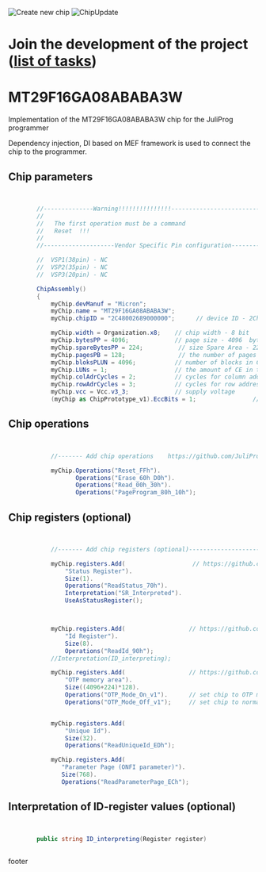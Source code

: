 ![Create new chip](https://github.com/JuliProg/MT29F16GA08ABABA3W/workflows/Create%20new%20chip/badge.svg?event=repository_dispatch)
![ChipUpdate](https://github.com/JuliProg/MT29F16GA08ABABA3W/workflows/ChipUpdate/badge.svg)
# Join the development of the project ([list of tasks](https://github.com/users/JuliProg/projects/1))


# MT29F16GA08ABABA3W
Implementation of the MT29F16GA08ABABA3W chip for the JuliProg programmer

Dependency injection, DI based on MEF framework is used to connect the chip to the programmer.

<section class = "listing">

# Chip parameters
```c#


        //--------------Warning!!!!!!!!!!!!!!!-------------------------------------------
        //
        //   The first operation must be a command
        //   Reset  !!!
        //
        //--------------------Vendor Specific Pin configuration---------------------------

        //  VSP1(38pin) - NC    
        //  VSP2(35pin) - NC
        //  VSP3(20pin) - NC

        ChipAssembly()
        {
            myChip.devManuf = "Micron";
            myChip.name = "MT29F16GA08ABABA3W";
            myChip.chipID = "2C48002689000000";      // device ID - 2Ch 48h 00h 26h 89h 00h 00h 00h 

            myChip.width = Organization.x8;    // chip width - 8 bit
            myChip.bytesPP = 4096;             // page size - 4096  byte (4Kb)
            myChip.spareBytesPP = 224;          // size Spare Area - 224 byte
            myChip.pagesPB = 128;               // the number of pages per block - 128 
            myChip.bloksPLUN = 4096;           // number of blocks in CE - 4096 
            myChip.LUNs = 1;                   // the amount of CE in the chip
            myChip.colAdrCycles = 2;           // cycles for column addressing
            myChip.rowAdrCycles = 3;           // cycles for row addressing 
            myChip.vcc = Vcc.v3_3;             // supply voltage
            (myChip as ChipPrototype_v1).EccBits = 1;                // required Ecc bits for each 512 bytes

```
# Chip operations
```c#


            //------- Add chip operations    https://github.com/JuliProg/Wiki#command-set----------------------------------------------------

            myChip.Operations("Reset_FFh").
                   Operations("Erase_60h_D0h").
                   Operations("Read_00h_30h").
                   Operations("PageProgram_80h_10h");

```
# Chip registers (optional)
```c#


            //------- Add chip registers (optional)----------------------------------------------------

            myChip.registers.Add(                   // https://github.com/JuliProg/Wiki/wiki/StatusRegister
                "Status Register").
                Size(1).
                Operations("ReadStatus_70h").
                Interpretation("SR_Interpreted").
                UseAsStatusRegister();



            myChip.registers.Add(                  // https://github.com/JuliProg/Wiki/wiki/ID-Register
                "Id Register").
                Size(8).
                Operations("ReadId_90h");
            //Interpretation(ID_interpreting);

            myChip.registers.Add(                  // https://github.com/JuliProg/Wiki/wiki/OTP
                "OTP memory area").
                Size((4096+224)*128).
                Operations("OTP_Mode_On_v1").      // set chip to OTP mode then Read or Programm block[0]
                Operations("OTP_Mode_Off_v1");     // set chip to normall mode


            myChip.registers.Add(
                "Unique Id").
                Size(32).
                Operations("ReadUniqueId_EDh");

            myChip.registers.Add(
               "Parameter Page (ONFI parameter)").
               Size(768).
               Operations("ReadParameterPage_ECh");


```
# Interpretation of ID-register values ​​(optional)
```c#


        public string ID_interpreting(Register register)   
        
```
</section>





















footer
